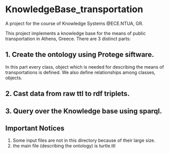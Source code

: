 # KnowledgeBase_transportation
A project for the course of Knowledge Systems @ECE.NTUA, GR.


 This project implements a knowledge base for the means of public transportation in Athens, Greece.  There are 3 distinct parts: 
 
 ## 1. Create the ontology using Protege siftware. 
 
 In this part every class, object which is needed for describing the means of transportations is defined. We also define relationships among classes, objects. 
 
 ## 2. Cast data from raw ttl to rdf triplets. 
 
 ## 3. Query over the Knowledge base using sparql. 


## Important Notices  

1. Some input files are not in this directory because of their large size. 
2. the main file (describing the ontology) is turtle.ttl 
